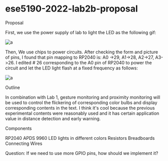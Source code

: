 # ese5190-2022-lab2b-proposal

Proposal

First, we use the  power supply of lab to light the LED as the following gif:

![a](https://github.com/HaoliangYou/ese5190-2022-lab2b-proposal/blob/main/1.gif)

Then, We use chips to power circuits.
After checking the form and picture of pins, I found that pin mapping to RP2040 is: A0 ->29, A1->28, A2->27, A3->26.
I edited # 26 corresponding to the A0 pin of RP2040 to power the circuit and let the LED light flash at a fixed frequency as follows:

![a](https://github.com/HaoliangYou/ese5190-2022-lab2b-proposal/blob/main/2.gif)

Outline

In combination with Lab 1, gesture monitoring and proximity monitoring will be used to control the flickering of corresponding color bulbs and display corresponding contents in the text. 
I think it's cool because the previous experimental contents were reasonably used and it has certain application value in distance detection and early warning.

Components

RP2040
APDS 9960
LED lights in different colors
Resistors
Breadboards
Connecting Wires


Question:
If we need to use more GPIO pins, how should we implement it?

